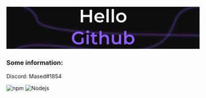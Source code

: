 ![Banner](https://github.com/MasedMSD/MasedMSD/blob/main/Banner.png)
### Some information: </br>
Discord: Mased#1854

<p>
  <img alt="npm" src="https://img.shields.io/badge/-NPM-CB3837?style=flat-square&logo=npm&logoColor=white" />
  <img alt="Nodejs" src="https://img.shields.io/badge/-Nodejs-43853d?style=flat-square&logo=Node.js&logoColor=white" />
</p>
